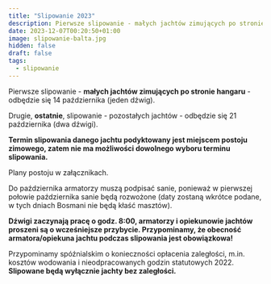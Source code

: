 ```yaml
---
title: "Slipowanie 2023"
description: Pierwsze slipowanie - małych jachtów zimujących po stronie hangaru - odbędzie się 14 października (jeden dźwig). Drugie, ostatnie, slipowanie - pozostałych jachtów - odbędzie się 21 października (dwa dźwigi).
date: 2023-12-07T00:20:50+01:00
image: slipowanie-balta.jpg
hidden: false
draft: false
tags:
  - slipowanie
---
```

Pierwsze slipowanie - **małych jachtów zimujących po stronie hangaru** - odbędzie się 14 października (jeden dźwig).

Drugie, **ostatnie**, slipowanie - pozostałych jachtów - odbędzie się 21 października (dwa dźwigi).

**Termin slipowania danego jachtu podyktowany jest miejscem postoju zimowego, zatem nie ma możliwości dowolnego wyboru terminu slipowania.**

Plany postoju w załącznikach.

Do października armatorzy muszą podpisać sanie, ponieważ w pierwszej połowie października sanie będą rozwożone (daty zostaną wkrótce podane, w tych dniach Bosmani nie będą kłaść masztów).

**Dźwigi zaczynają pracę o godz. 8:00, armatorzy i opiekunowie jachtów proszeni są o wcześniejsze przybycie. Przypominamy, że obecność armatora/opiekuna jachtu podczas slipowania jest obowiązkowa!**

Przypominamy spóźnialskim o konieczności opłacenia zaległości, m.in. kosztów wodowania i nieodpracowanych godzin statutowych 2022. **Slipowane będą wyłącznie jachty bez zaległości.**
